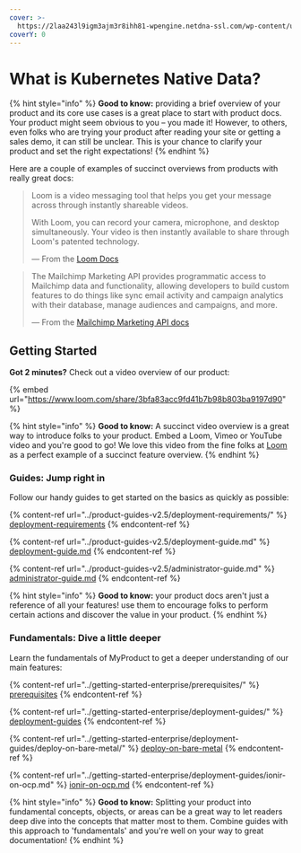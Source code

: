 ```yaml
---
cover: >-
  https://2laa243l9igm3ajm3r8ihh81-wpengine.netdna-ssl.com/wp-content/uploads/2021/11/ionir-Header-Laptop-Large-Updated-300.jpg
coverY: 0
---
```


# What is Kubernetes Native Data?

{% hint style="info" %}
**Good to know:** providing a brief overview of your product and its core use cases is a great place to start with product docs. Your product might seem obvious to you – you made it! However, to others, even folks who are trying your product after reading your site or getting a sales demo, it can still be unclear. This is your chance to clarify your product and set the right expectations!
{% endhint %}

Here are a couple of examples of succinct overviews from products with really great docs:

> Loom is a video messaging tool that helps you get your message across through instantly shareable videos.
>
> With Loom, you can record your camera, microphone, and desktop simultaneously. Your video is then instantly available to share through Loom's patented technology.
>
> — From the [Loom Docs](https://support.loom.com/hc/en-us/articles/360002158057-What-is-Loom-)

> The Mailchimp Marketing API provides programmatic access to Mailchimp data and functionality, allowing developers to build custom features to do things like sync email activity and campaign analytics with their database, manage audiences and campaigns, and more.
>
> — From the [Mailchimp Marketing API docs](https://mailchimp.com/developer/marketing/docs/fundamentals/)

## Getting Started

**Got 2 minutes?** Check out a video overview of our product:

{% embed url="https://www.loom.com/share/3bfa83acc9fd41b7b98b803ba9197d90" %}

{% hint style="info" %}
**Good to know:** A succinct video overview is a great way to introduce folks to your product. Embed a Loom, Vimeo or YouTube video and you're good to go! We love this video from the fine folks at [Loom](https://loom.com) as a perfect example of a succinct feature overview.
{% endhint %}

### Guides: Jump right in

Follow our handy guides to get started on the basics as quickly as possible:

{% content-ref url="../product-guides-v2.5/deployment-requirements/" %}
[deployment-requirements](../product-guides-v2.5/deployment-requirements/)
{% endcontent-ref %}

{% content-ref url="../product-guides-v2.5/deployment-guide.md" %}
[deployment-guide.md](../product-guides-v2.5/deployment-guide.md)
{% endcontent-ref %}

{% content-ref url="../product-guides-v2.5/administrator-guide.md" %}
[administrator-guide.md](../product-guides-v2.5/administrator-guide.md)
{% endcontent-ref %}

{% hint style="info" %}
**Good to know:** your product docs aren't just a reference of all your features! use them to encourage folks to perform certain actions and discover the value in your product.
{% endhint %}

### Fundamentals: Dive a little deeper

Learn the fundamentals of MyProduct to get a deeper understanding of our main features:

{% content-ref url="../getting-started-enterprise/prerequisites/" %}
[prerequisites](../getting-started-enterprise/prerequisites/)
{% endcontent-ref %}

{% content-ref url="../getting-started-enterprise/deployment-guides/" %}
[deployment-guides](../getting-started-enterprise/deployment-guides/)
{% endcontent-ref %}

{% content-ref url="../getting-started-enterprise/deployment-guides/deploy-on-bare-metal/" %}
[deploy-on-bare-metal](../getting-started-enterprise/deployment-guides/deploy-on-bare-metal/)
{% endcontent-ref %}

{% content-ref url="../getting-started-enterprise/deployment-guides/ionir-on-ocp.md" %}
[ionir-on-ocp.md](../getting-started-enterprise/deployment-guides/ionir-on-ocp.md)
{% endcontent-ref %}

{% hint style="info" %}
**Good to know:** Splitting your product into fundamental concepts, objects, or areas can be a great way to let readers deep dive into the concepts that matter most to them. Combine guides with this approach to 'fundamentals' and you're well on your way to great documentation!
{% endhint %}
